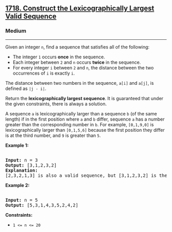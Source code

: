 ### <h2><a href="https://leetcode.com/problems/construct-the-lexicographically-largest-valid-sequence/">1718. Construct the Lexicographically Largest Valid Sequence</a></h2>  
<h3>Medium</h3>  
<hr>  
<div>  
<p>Given an integer <code>n</code>, find a sequence that satisfies all of the following:</p>  

<ul>  
<li>The integer <code>1</code> occurs <strong>once</strong> in the sequence.</li>  
<li>Each integer between <code>2</code> and <code>n</code> occurs <strong>twice</strong> in the sequence.</li>  
<li>For every integer <code>i</code> between <code>2</code> and <code>n</code>, the distance between the two occurrences of <code>i</code> is exactly <code>i</code>.</li>  
</ul>  

<p>The distance between two numbers in the sequence, <code>a[i]</code> and <code>a[j]</code>, is defined as <code>|j - i|</code>.</p>  

<p>Return the <strong>lexicographically largest sequence</strong>. It is guaranteed that under the given constraints, there is always a solution.</p>  

<p>A sequence <code>a</code> is lexicographically larger than a sequence <code>b</code> (of the same length) if in the first position where <code>a</code> and <code>b</code> differ, sequence <code>a</code> has a number greater than the corresponding number in <code>b</code>.  
For example, <code>[0,1,9,0]</code> is lexicographically larger than <code>[0,1,5,6]</code> because the first position they differ is at the third number, and <code>9</code> is greater than <code>5</code>.</p>  

<p><strong>Example 1:</strong></p>  
<pre>  
<strong>Input:</strong> n = 3  
<strong>Output:</strong> [3,1,2,3,2]  
<strong>Explanation:</strong>  
[2,3,2,1,3] is also a valid sequence, but [3,1,2,3,2] is the lexicographically largest valid sequence.  
</pre>  

<p><strong>Example 2:</strong></p>  
<pre>  
<strong>Input:</strong> n = 5  
<strong>Output:</strong> [5,3,1,4,3,5,2,4,2]  
</pre>  

<p><strong>Constraints:</strong></p>  
<ul>  
<li><code>1 <= n <= 20</code></li>  
</ul>  
</div>  
